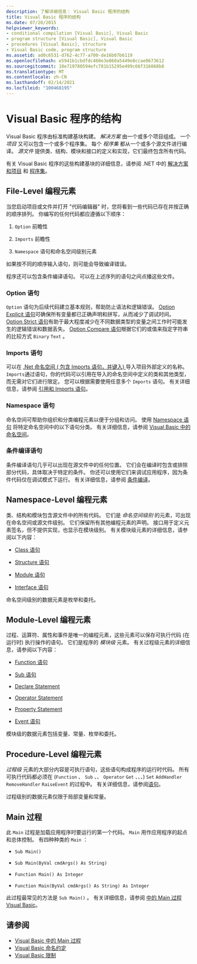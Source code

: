 ```yaml
---
description: 了解详细信息： Visual Basic 程序的结构
title: Visual Basic 程序的结构
ms.date: 07/20/2015
helpviewer_keywords:
- conditional compilation [Visual Basic], Visual Basic
- program structure [Visual Basic], Visual Basic
- procedures [Visual Basic], structure
- Visual Basic code, program structure
ms.assetid: ad0c6531-d762-4c77-a700-de16b07b6119
ms.openlocfilehash: e5941b1cbdfdc460e3e860a5449e8ccae0673612
ms.sourcegitcommit: 10e719780594efc781b15295e499c66f316068b8
ms.translationtype: MT
ms.contentlocale: zh-CN
ms.lasthandoff: 02/14/2021
ms.locfileid: "100468195"
---
```

# <a name="structure-of-a-visual-basic-program"></a>Visual Basic 程序的结构

Visual Basic 程序由标准构建基块构建。 *解决方案* 由一个或多个项目组成。 一个 *项目* 又可以包含一个或多个程序集。 每个 *程序集* 都从一个或多个源文件进行编译。 *源文件* 提供类、结构、模块和接口的定义和实现，它们最终包含所有代码。  
  
 有关 Visual Basic 程序的这些构建基块的详细信息，请参阅 .NET 中的 [解决方案和项目](/visualstudio/ide/solutions-and-projects-in-visual-studio) 和 [程序集](../../../standard/assembly/index.md)。  
  
## <a name="file-level-programming-elements"></a>File-Level 编程元素  

 当您启动项目或文件并打开 "代码编辑器" 时，您将看到一些代码已存在并按正确的顺序排列。 你编写的任何代码都应遵循以下顺序：  
  
1. `Option` 前瞻性  
  
2. `Imports` 前瞻性  
  
3. `Namespace` 语句和命名空间级别元素  
  
 如果按不同的顺序输入语句，则可能会导致编译错误。  
  
 程序还可以包含条件编译语句。 可以在上述序列的语句之间点播这些文件。  
  
### <a name="option-statements"></a>Option 语句  

 `Option` 语句为后续代码建立基本规则，帮助防止语法和逻辑错误。 [Option Explicit 语句](../../language-reference/statements/option-explicit-statement.md)可确保所有变量都已正确声明和拼写，从而减少了调试时间。 [Option Strict 语句](../../language-reference/statements/option-strict-statement.md)有助于最大程度减少在不同数据类型的变量之间工作时可能发生的逻辑错误和数据丢失。 [Option Compare 语句](../../language-reference/statements/option-compare-statement.md)根据它们的或值来指定字符串的比较方式 `Binary` `Text` 。  
  
### <a name="imports-statements"></a>Imports 语句  

 可以在 [.Net 命名空间 ( 包含 Imports 语句，并键入) ](../../language-reference/statements/imports-statement-net-namespace-and-type.md) 导入项目外部定义的名称。 `Imports`通过语句，你的代码可以引用在导入的命名空间中定义的类和其他类型，而无需对它们进行限定。 您可以根据需要使用任意多个 `Imports` 语句。 有关详细信息，请参阅 [引用和 Imports 语句](references-and-the-imports-statement.md)。  
  
### <a name="namespace-statements"></a>Namespace 语句  

 命名空间可帮助你组织和分类编程元素以便于分组和访问。 使用 [Namespace 语句](../../language-reference/statements/namespace-statement.md) 将特定命名空间中的以下语句分类。 有关详细信息，请参阅 [Visual Basic 中的命名空间](namespaces.md)。  
  
### <a name="conditional-compilation-statements"></a>条件编译语句  

 条件编译语句几乎可以出现在源文件中的任何位置。 它们会在编译时包含或排除部分代码，具体取决于特定的条件。 你还可以使用它们来调试应用程序，因为条件代码仅在调试模式下运行。 有关详细信息，请参阅 [条件编译](conditional-compilation.md)。  
  
## <a name="namespace-level-programming-elements"></a>Namespace-Level 编程元素  

 类、结构和模块包含源文件中的所有代码。 它们是 *命名空间级别* 的元素，可出现在命名空间或源文件级别。 它们保留所有其他编程元素的声明。 接口用于定义元素签名，但不提供实现，也显示在模块级别。 有关模块级元素的详细信息，请参阅以下内容：  
  
- [Class 语句](../../language-reference/statements/class-statement.md)  
  
- [Structure 语句](../../language-reference/statements/structure-statement.md)  
  
- [Module 语句](../../language-reference/statements/module-statement.md)  
  
- [Interface 语句](../../language-reference/statements/interface-statement.md)  
  
 命名空间级别的数据元素是枚举和委托。  
  
## <a name="module-level-programming-elements"></a>Module-Level 编程元素  

 过程、运算符、属性和事件是唯一的编程元素，这些元素可以保存可执行代码 (在运行时) 执行操作的语句。 它们是程序的 *模块级* 元素。 有关过程级元素的详细信息，请参阅以下内容：  
  
- [Function 语句](../../language-reference/statements/function-statement.md)  
  
- [Sub 语句](../../language-reference/statements/sub-statement.md)  
  
- [Declare Statement](../../language-reference/statements/declare-statement.md)  
  
- [Operator Statement](../../language-reference/statements/operator-statement.md)  
  
- [Property Statement](../../language-reference/statements/property-statement.md)  
  
- [Event 语句](../../language-reference/statements/event-statement.md)  
  
 模块级的数据元素包括变量、常量、枚举和委托。  
  
## <a name="procedure-level-programming-elements"></a>Procedure-Level 编程元素  

 *过程级* 元素的大部分内容是可执行语句，这些语句构成程序的运行时代码。 所有可执行代码都必须在 (`Function` 、 `Sub` 、、 `Operator` `Get` 、、、) `Set` `AddHandler` `RemoveHandler` `RaiseEvent` 的过程中。 有关详细信息，请参阅[语句](../language-features/statements.md)。  
  
 过程级别的数据元素仅限于局部变量和常量。  
  
## <a name="the-main-procedure"></a>Main 过程  

 此 `Main` 过程是加载应用程序时要运行的第一个代码。 `Main` 用作应用程序的起点和总体控制。 有四种种类的 `Main` ：  
  
- `Sub Main()`  
  
- `Sub Main(ByVal cmdArgs() As String)`  
  
- `Function Main() As Integer`  
  
- `Function Main(ByVal cmdArgs() As String) As Integer`  
  
 此过程最常见的方法是 `Sub Main()` 。 有关详细信息，请参阅 [中的 Main 过程 Visual Basic](main-procedure.md)。  
  
## <a name="see-also"></a>请参阅

- [Visual Basic 中的 Main 过程](main-procedure.md)
- [Visual Basic 命名约定](naming-conventions.md)
- [Visual Basic 限制](limitations.md)
